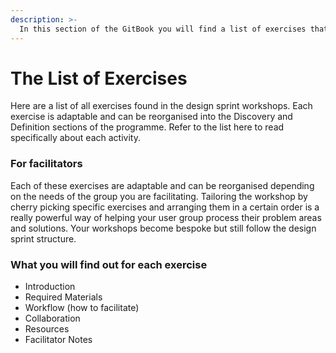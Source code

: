 ```yaml
---
description: >-
  In this section of the GitBook you will find a list of exercises that can be used in design sprint workshops.
---
```


# The List of Exercises

Here are a list of all exercises found in the design sprint workshops. Each exercise is adaptable and can be reorganised into the Discovery and Definition sections of the programme. Refer to the list here to read specifically about each activity.

### For facilitators

Each of these exercises are adaptable and can be reorganised depending on the needs of the group you are facilitating. Tailoring the workshop by cherry picking specific exercises and arranging them in a certain order is a really powerful way of helping your user group process their problem areas and solutions. Your workshops become bespoke but still follow the design sprint structure.

### What you will find out for each exercise

- Introduction
- Required Materials
- Workflow (how to facilitate)
- Collaboration
- Resources
- Facilitator Notes
